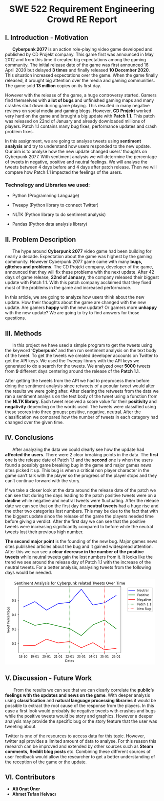 <center> <h1> SWE 522 Requirement Engineering<br /> Crowd RE Report</h1>   </center>

## I. Introduction - Motivation
&nbsp;&nbsp;&nbsp;&nbsp;&nbsp;&nbsp;**Cyberpunk 2077** is an action role-playing video game developed and published by CD Projekt company. This game first was announced in May 2012 and from this time it created big expectations among the gaming community. The initial release date of the game was first announced 16 April 2020 but delayed **3 times** and finally released **10 December 2020**. This situation increased expectations over the game. When the game finally released, it brought big attention over the media and gaming communities. The game sold **13 million** copies on its first day.

However with the release of the game, a huge controversy started. Gamers find themselves with **a lot of bugs** and unfinished gaming maps and many crashes shut down during game playing. This resulted in many negative reviews on social media and gaming blogs. However, **CD Projekt** worked very hard on the game and brought a big update with **Patch 1.1**. This patch was released on 22nd of January and already downloaded millions of players. Patch 1.1 contains many bug fixes, performance updates and crash problem fixes.

In this assignment, we are going to analyse tweets using **sentiment analysis** and try to understand how users responded to the new update. Our aim is to analyse how the new update changed users' thoughts on Cyberpunk 2077. With sentiment analysis we will determine the percentage of tweets in negative, positive and neutral feelings. We will analyse the tweets between 4 days before and 4 days after patch release. Then we will compare how Patch 1.1 impacted the feelings of the users.


### Technology and Libraries we used:

- Python (Programming Language)

- Tweepy (Python library to connect Twitter)

- NLTK (Python library to do sentiment analysis)

- Pandas (Python data analysis library)

## II. Problem Description

&nbsp;&nbsp;&nbsp;&nbsp;&nbsp;&nbsp;The hype around **Cyberpunk 2077** video game had been building for nearly a decade. Expectation about the game was highest by the gaming community. However Cyberpunk 2077 game came with many **bugs, glitches and problems**. The CD Projekt company, developer of the game, announced that they will fix these problems with the next update. After 42 days of game release, **22nd of January**, the company released their biggest update with Patch 1.1. With this patch company acclaimed that they fixed most of the problems in the game and increased performance.

In this article, we are going to analyze how users think about the new update. How their thoughts about the game are changed with the new update. Are gamers **happy** with the new update? Or gamers more **unhappy** with the new update? We are going to try to find answers for those questions.

## III. Methods

&nbsp;&nbsp;&nbsp;&nbsp;&nbsp;&nbsp;In this project we have used a simple program to get the tweets using the keyword **‘Cyberpunk’** and then run sentiment analysis on the text body of the tweet. To get the tweets we created developer accounts on Twitter to get the API keys. We used the Tweepy library with the API keys we generated to do a search for the tweets. We analyzed over **5000** tweets from **9** different days centering around the release of the **Patch 1.1**.

After getting the tweets from the API we had to preprocess them before doing the sentiment analysis since retweets of a popular tweet would alter the results we were going after. After clearing the retweets from the data we ran a sentiment analysis on the test body of the tweet using a function from the **NLTK library**. Each tweet received a score value for their **positivity** and **negativity** depending on the words used. The tweets were classified using these scores into three groups: positive, negative, neutral. After the classification we compared how the number of tweets in each category had changed over the given time.

## IV. Conclusions

&nbsp;&nbsp;&nbsp;&nbsp;&nbsp;&nbsp;After analyzing the data we could clearly see how the update had **affected the users**. There were 2 clear breaking points in the data. The **first** one is the release date of Patch 1.1 and the **second** one is when the users found a possibly game breaking bug in the game and major games news sites picked it up. This bug is when a critical non player character in the game can’t talk with the player so the progress of the player stops and they can’t continue forward with the story.

If we take a closer look at the data around the release date of the patch we can see that during the days leading to the patch positive tweets were on a **decline** while negative and neutral tweets were fluctuating. After the release date we can see that on the first day the **neutral tweets** had a huge rise and the other two categories lost numbers. This may be due to the fact that with the biggest update since the release of the game the players needed time before giving a verdict. After the first day we can see that the positive tweets were increasing significantly compared to before while the neutral tweets lost their previous high number.

**The second major point** is the founding of the new bug. Major games news sites published articles about the bug and it gained widespread attention. After this we can see a **clear decrease in the number of the positive tweets** while neutral tweets gain the lost numbers from it. It looks like the trend we see around the release day of Patch 1.1 with the increase of the neutral tweets. For a better analysis, analysing tweets from the following days would be needed.

![Alt text](https://github.com/athelvaci/twitter-sentiment-analysis/blob/master/sentimentAnalysesResult.png "Sentiment analyses result")


## V. Discussion - Future Work

&nbsp;&nbsp;&nbsp;&nbsp;&nbsp;&nbsp; From the results we can see that we can clearly correlate the **public’s feelings with the updates and news on the game**. With deeper analysis using **classification** and **natural language processing libraries** it would be possible to extract the root cause of the response from the players. In this case a first look would probably tie negative tweets with crashes and bugs while the positive tweets would be story and graphics. However a deeper analysis may provide the specific bug or the story feature that the user was tweeting about.

Twitter is one of the resources to access data for this topic. However, twitter api provides a limited amount of data to analyse. For this reason this research can be improved and extended by other sources such as **Steam comments**, **Reddit blog posts** etc. Combining these different sources of user feedback would allow the researcher to get a better understanding of the reception of the game or the update.


## VI. Contributors
- **Ali Onat Üner**
- **Ahmet Tufan Helvacı**

